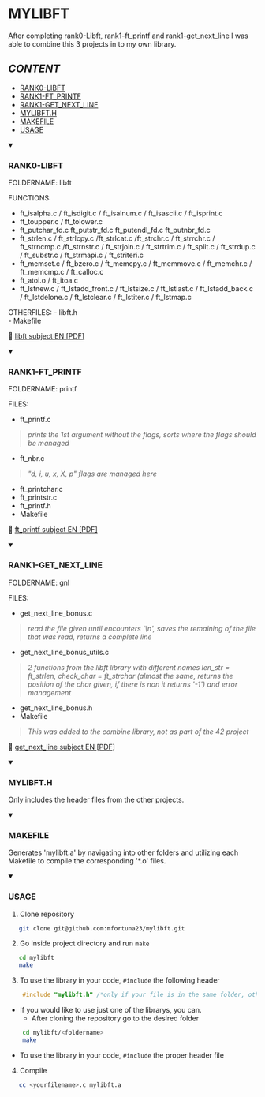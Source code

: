 # **MYLIBFT**

After completing rank0-Libft, rank1-ft_printf and rank1-get_next_line I was able to combine this 3 projects in to my own library. 

## **_CONTENT_**

- [RANK0-LIBFT](#RANK0-LIBFT)
- [RANK1-FT_PRINTF](#RANK1-FT_PRINTF)
- [RANK1-GET_NEXT_LINE](#RANK1-GET_NEXT_LINE)
- [MYLIBFT.H](#MYLIBFT.H)
- [MAKEFILE](#MAKEFILE)
- [USAGE](#USAGE)

<details open>
  <summary><h3>RANK0-LIBFT</h3></summary>
  
FOLDERNAME: libft

FUNCTIONS:
   - ft_isalpha.c / ft_isdigit.c / ft_isalnum.c / ft_isascii.c / ft_isprint.c
   - ft_toupper.c / ft_tolower.c
   - ft_putchar_fd.c ft_putstr_fd.c ft_putendl_fd.c ft_putnbr_fd.c
   - ft_strlen.c / ft_strlcpy.c /ft_strlcat.c /ft_strchr.c / ft_strrchr.c / ft_strncmp.c /ft_strnstr.c
   / ft_strjoin.c / ft_strtrim.c / ft_split.c / ft_strdup.c / ft_substr.c / ft_strmapi.c / ft_striteri.c
   - ft_memset.c / ft_bzero.c / ft_memcpy.c / ft_memmove.c / ft_memchr.c  / ft_memcmp.c / ft_calloc.c
   - ft_atoi.o / ft_itoa.c
   - ft_lstnew.c / ft_lstadd_front.c / ft_lstsize.c / ft_lstlast.c / ft_lstadd_back.c / ft_lstdelone.c 
   / ft_lstclear.c / ft_lstiter.c / ft_lstmap.c

OTHERFILES:
    - libft.h     
    - Makefile

:page_facing_up: [libft subject EN [PDF]](libft/en.libft.pdf)
</details>

<details open>
  <summary><h3>RANK1-FT_PRINTF</h3></summary>

FOLDERNAME: printf

FILES:
   - ft_printf.c
   >_prints the 1st argument without the flags, sorts where the flags should be managed_
   - ft_nbr.c
   >_"d, i, u, x, X, p" flags are managed here_
   - ft_printchar.c
   - ft_printstr.c
   - ft_printf.h
   - Makefile

:page_facing_up: [ft_printf subject EN [PDF]](printf/en.ft_printf.pdf)
</details>

<details open>
  <summary><h3>RANK1-GET_NEXT_LINE</h3></summary>
  
FOLDERNAME: gnl

FILES:
   - get_next_line_bonus.c
   >_read the file given until encounters '\n', saves the remaining of the file that was read, returns a complete line_
   - get_next_line_bonus_utils.c
   >_2 functions from the libft library with different names len_str = ft_strlen, check_char = ft_strchar (almost the same, returns the position of the char given, if there is non it returns '-1') and error management_
   - get_next_line_bonus.h
   - Makefile
   >_This was added to the combine library, not as part of the 42 project_

:page_facing_up: [get_next_line subject EN [PDF]](gnl/en.get_next_line.pdf)

</details>

<details open>
  <summary><h3>MYLIBFT.H</h3></summary>
  
Only includes the header files from the other projects.
</details>

<details open>
  <summary><h3>MAKEFILE</h3></summary>
  
Generates 'mylibft.a' by navigating into other folders and utilizing each Makefile to compile the corresponding '*.o' files.

</details>

<details open>
  <summary><h3>USAGE</h3></summary>

1. Clone repository

 ```bash
    git clone git@github.com:mfortuna23/mylibft.git 
  ```

2. Go inside project directory and run `make`
 ```bash
    cd mylibft
    make
 ```
    
3. To use the library in your code, `#include` the following header
```c
    #include "mylibft.h" /*only if your file is in the same folder, otherwise add the directions to the folder ex:. #include "mylibft/mylibft.h"*/
 ```
    
- If you would like to use just one of the librarys, you can.
    - After cloning the repository go to the desired folder
```bash
    cd mylibft/<foldername>
    make
```
   - To use the library in your code, `#include` the proper header file
4. Compile
 ```bash
    cc <yourfilename>.c mylibft.a
 ```
</details>

